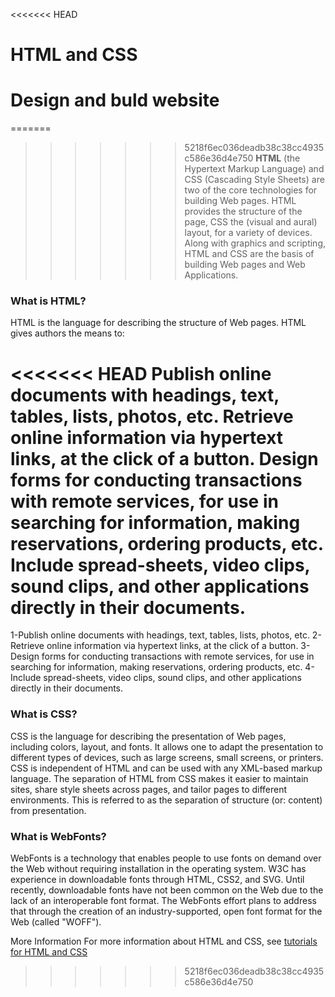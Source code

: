 <<<<<<< HEAD
# HTML and CSS
# Design and buld website

=======
>>>>>>> 5218f6ec036deadb38c38cc4935c586e36d4e750
**HTML** (the Hypertext Markup Language) and CSS (Cascading Style Sheets) are two of the core technologies for building Web pages. HTML provides the structure of the page, CSS the (visual and aural) layout, for a variety of devices. Along with graphics and scripting, HTML and CSS are the basis of building Web pages and Web Applications.

### What is HTML?
HTML is the language for describing the structure of Web pages. HTML gives authors the means to:

<<<<<<< HEAD
Publish online documents with headings, text, tables, lists, photos, etc.
Retrieve online information via hypertext links, at the click of a button.
Design forms for conducting transactions with remote services, for use in searching for information, making reservations, ordering products, etc.
Include spread-sheets, video clips, sound clips, and other applications directly in their documents.
=======
  1-Publish online documents with headings, text, tables, lists, photos, etc.
  2-Retrieve online information via hypertext links, at the click of a button.
  3-Design forms for conducting transactions with remote services, for use in searching for information, making reservations, ordering products, etc.
  4-Include spread-sheets, video clips, sound clips, and other applications directly in their documents.
  
### What is CSS?
CSS is the language for describing the presentation of Web pages, including colors, layout, and fonts. It allows one to adapt the presentation to different types of devices, such as large screens, small screens, or printers. CSS is independent of HTML and can be used with any XML-based markup language. The separation of HTML from CSS makes it easier to maintain sites, share style sheets across pages, and tailor pages to different environments. This is referred to as the separation of structure (or: content) from presentation.

### What is WebFonts?
WebFonts is a technology that enables people to use fonts on demand over the Web without requiring installation in the operating system. W3C has experience in downloadable fonts through HTML, CSS2, and SVG. Until recently, downloadable fonts have not been common on the Web due to the lack of an interoperable font format. The WebFonts effort plans to address that through the creation of an industry-supported, open font format for the Web (called "WOFF").

More Information
For more information about HTML and CSS, see [tutorials for HTML and CSS](https://www.w3.org/2002/03/tutorials.html#webdesign_htmlcss)
>>>>>>> 5218f6ec036deadb38c38cc4935c586e36d4e750
